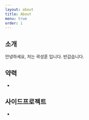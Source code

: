 ```yaml
---
layout: about
title: About
menu: true
order: 1
---
```


## 소개
안녕하세요, 저는 곽성훈 입니다.
반갑습니다.

## 약력
- 

## 사이드프로젝트
-
